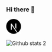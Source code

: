 ### Hi there 👋

<img src="next-js.svg" width="40px">






![Github stats 2](https://github-readme-stats.vercel.app/api?username=clophy&show_icons=true&theme=radical)
